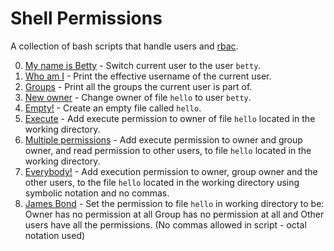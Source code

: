 # Shell Permissions

A collection of bash scripts that handle users and
[rbac](https://en.wikipedia.org/wiki/Role-based_access_control).

0. [My name is Betty](./0-iam_betty) - Switch current user to the user `betty`.
1. [ Who am I](./1-who_am_i) - Print the effective username of the current user.
2. [Groups](./2-groups) - Print all the groups the current user is part of.
3. [New owner](./3-new_owner) - Change owner of file `hello` to user `betty`.
4. [Empty!](./4-empty) - Create an empty file called `hello`.
5. [Execute](./5-execute) - Add execute permission to owner of file `hello`
   located in the working directory.
6. [Multiple permissions](./6-multiple_permissions) - Add execute permission to
   owner and group owner, and read permission to other users, to file `hello`
   located in the working directory.
7. [Everybody!](./7-everybody) - Add execution permission to owner, group owner
   and the other users, to the file `hello` located in the working directory
   using symbolic notation and no commas.
8. [James Bond](./8-James_Bond) - Set the permission to file `hello`
   in working directory to be: Owner has no permission at all
   Group has no permission at all and Other users have all the permissions.
   (No commas allowed in script - octal notation used)


